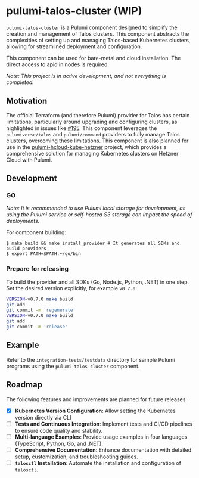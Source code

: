 # pulumi-talos-cluster (WIP)

`pulumi-talos-cluster` is a Pulumi component designed to simplify the creation and management of Talos clusters. This component abstracts the complexities of setting up and managing Talos-based Kubernetes clusters, allowing for streamlined deployment and configuration.

This component can be used for bare-metal and cloud installation. The direct access to apid in nodes is required.

*Note: This project is in active development, and not everything is completed.*

## Motivation

The official Terraform (and therefore Pulumi) provider for Talos has certain limitations, particularly around upgrading and configuring clusters, as highlighted in issues like [#195](https://github.com/siderolabs/terraform-provider-talos/issues/195). This component leverages the `pulumiverse/talos` and `pulumi/command` providers to fully manage Talos clusters, overcoming these limitations.
This component is also planned for use in the [pulumi-hcloud-kube-hetzner](https://github.com/spigell/pulumi-hcloud-kube-hetzner) project, which provides a comprehensive solution for managing Kubernetes clusters on Hetzner Cloud with Pulumi.


## Development
### GO
*Note: It is recommended to use Pulumi local storage for development, as using the Pulumi service or self-hosted S3 storage can impact the speed of deployments.*

For component building:
```
$ make build && make install_provider # It generates all SDKs and build providers
$ export PATH=$PATH:~/go/bin
```

### Prepare for releasing
To build the provider and all SDKs (Go, Node.js, Python, .NET) in one step.  
Set the desired version explicitly, for example `v0.7.0`:

```bash
VERSION=v0.7.0 make build
git add .
git commit -m 'regenerate'
VERSION=v0.7.0 make build
git add .
git commit -m 'release'
```

## Example
Refer to the `integration-tests/testdata` directory for sample Pulumi programs using the `pulumi-talos-cluster` component.
 
## Roadmap
The following features and improvements are planned for future releases:
- [x] **Kubernetes Version Configuration**: Allow setting the Kubernetes version directly via CLI
- [ ] **Tests and Continuous Integration**: Implement tests and CI/CD pipelines to ensure code quality and stability.
- [ ] **Multi-language Examples**: Provide usage examples in four languages (TypeScript, Python, Go, and .NET).
- [ ] **Comprehensive Documentation**: Enhance documentation with detailed setup, customization, and troubleshooting guides.
- [ ] **`talosctl` Installation**: Automate the installation and configuration of `talosctl`.
